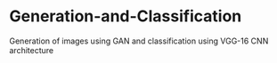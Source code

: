 # Generation-and-Classification
Generation of images using GAN and classification using VGG-16 CNN architecture
